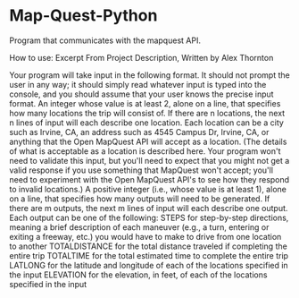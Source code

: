 # Map-Quest-Python
Program that communicates with the mapquest API.

How to use: Excerpt From Project Description, Written by Alex Thornton

Your program will take input in the following format. It should not prompt the user in any way; it should simply read whatever input is typed into the console, and you should assume that your user knows the precise input format.
An integer whose value is at least 2, alone on a line, that specifies how many locations the trip will consist of.
If there are n locations, the next n lines of input will each describe one location. Each location can be a city such as Irvine, CA, an address such as 4545 Campus Dr, Irvine, CA, or anything that the Open MapQuest API will accept as a location. (The details of what is acceptable as a location is described here. Your program won't need to validate this input, but you'll need to expect that you might not get a valid response if you use something that MapQuest won't accept; you'll need to experiment with the Open MapQuest API's to see how they respond to invalid locations.)
A positive integer (i.e., whose value is at least 1), alone on a line, that specifies how many outputs will need to be generated.
If there are m outputs, the next m lines of input will each describe one output. Each output can be one of the following:
        STEPS for step-by-step directions, meaning a brief description of each maneuver (e.g., a turn, entering or exiting a freeway, etc.) you would have to make to drive from one location to another
        TOTALDISTANCE for the total distance traveled if completing the entire trip
        TOTALTIME for the total estimated time to complete the entire trip
        LATLONG for the latitude and longitude of each of the locations specified in the input
        ELEVATION for the elevation, in feet, of each of the locations specified in the input
